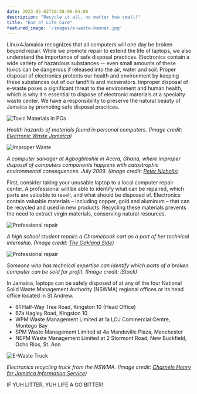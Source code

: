 ```yaml
---
date: 2023-05-02T10:58:08-04:00
description: "Recycle it all, no matter how small!"
title: "End of Life Care"
featured_image: '/images/e-waste-banner.jpg'
---
```


Linux4Jamaica recognizes that all computers will one day be broken beyond repair. While we promote repair to extend the life of laptops, we also understand the importance of safe disposal practices. Electronics contain a wide variety of hazardous substances -- even small amounts of these toxics can be dangerous if released into the air, water and soil. Proper disposal of electronics protects our health and environment by keeping these substances out of our landfills and incinerators. Improper disposal of e-waste poses a significant threat to the environment and human health, which is why it's essential to dispose of electronic materials at a specialty waste center. We have a responsibility to preserve the natural beauty of Jamaica by promoting safe disposal practices. 

![Toxic Materials in PCs](/images/dangers-pc.png)

*Health hazards of materials found in personal computers. (Image credit: [Electronic Waste Jamaica](http://electronicwastejacomp1220uwi.weebly.com/electronic-waste-in-jamaica.html))*

![Improper Waste](/images/improper-waste.png)

*A computer salvager at Agbogbloshie in Accra, Ghana, where improper disposal of computers components happens with catastrophic environmental consequences. July 2009. (Image credit: [Peter Nicholls](http://www.peter-nicholls.com/ghana-e-waste/))*

First, consider taking your unusable laptop to a local computer repair center. A professional will be able to identify what can be repaired, which parts are valuable to resell, and what should be disposed of. Electronics contain valuable materials – including copper, gold and aluminum – that can be recycled and used in new products. Recycling these materials prevents the need to extract virgin materials, conserving natural resources.

![Professional repair](/images/yarelin.png)

*A high school student repairs a Chromebook cart as a part of her technical internship. (Image credit: [The Oakland Side](https://oaklandside.org/2021/07/26/oakland-high-schoolers-repaired-more-than-3000-chromebooks-this-summer/))*

![Professional repair](/images/stock-image-repair.jpg)

*Someone who has technical expertise can identify which parts of a broken computer can be sold for profit. (Image credit: iStock)*

In Jamaica, laptops can be safely disposed of at any of the four National Solid Waste Management Authority (NSWMA) regional offices or its head office located in St Andrew.

- 61 Half-Way Tree Road, Kingston 10 (Head Office)
- 67a Hagley Road, Kingston 10
- WPM Waste Management Limited at 1a LOJ Commercial Centre, Montego Bay
- SPM Waste Management Limited at 4a Mandeville Plaza, Manchester
- NEPM Waste Management Limited at 2 Stormont Road, New Buckfield, Ocho Rios, St. Ann

![E-Waste Truck](/images/e-waste-truck.jpeg)

*Electronics recycling truck from the NSWMA. (Image credit: [Charnele Henry for Jamaica Information Service](https://jis.gov.jm/e-waste-can-now-be-dropped-off-at-any-nswma-facility/))*


IF YUH LITTER, YUH LIFE A GO BITTER!